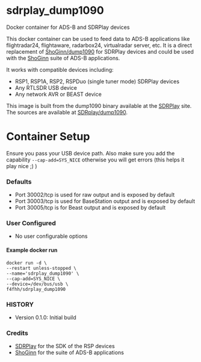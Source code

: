 # sdrplay_dump1090
Docker container for ADS-B and SDRPlay devices

This docker container can be used to feed data to ADS-B applications like flightradar24, flightaware, radarbox24, virtualradar server, etc. It is a direct replacement of [ShoGinn/dump1090](https://github.com/ShoGinn/dump1090) for SDRPlay devices and could be used with the [ShoGinn](https://github.com/ShoGinn) suite of ADS-B applications.

It works with compatible devices including:
* RSP1, RSP1A, RSP2, RSPDuo (single tuner mode) SDRPlay devices
* Any RTLSDR USB device
* Any network AVR or BEAST device

This image is built from the dump1090 binary available at the [SDRPlay](https://www.sdrplay.com/downloads/) site. The sources are available at [SDRplay/dump1090](https://github.com/SDRplay/dump1090).

# Container Setup

Ensure you pass your USB device path.
Also make sure you add the capability ```--cap-add=SYS_NICE``` otherwise you will get errors (this helps it play nice ;) )
### Defaults
* Port 30002/tcp is used for raw output and is exposed by default
* Port 30003/tcp is used for BaseStation output and is exposed by default
* Port 30005/tcp is for Beast output and is exposed by default

### User Configured
* No user configurable options

#### Example docker run

```
docker run -d \
--restart unless-stopped \
--name='sdrplay_dump1090' \
--cap-add=SYS_NICE \
--device=/dev/bus/usb \
f4fhh/sdrplay_dump1090
```
### HISTORY
 - Version 0.1.0: Initial build

### Credits
 - [SDRPlay](https://github.com/SDRplay) for the SDK of the RSP devices
 - [ShoGinn](https://github.com/ShoGinn) for the suite of ADS-B applications
